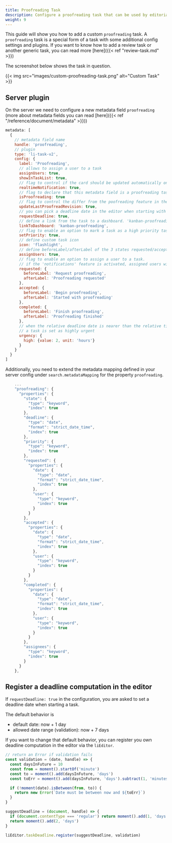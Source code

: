 ```yaml
---
title: Proofreading Task
description: Configure a proofreading task that can be used by editorial teams to assign documents to subeditors.
weight: 9
---
```


This guide will show you how to add a custom `proofreading` task. A `proofreading` task is a special form of a task with some additional config settings and plugins. If you want to know how to add a review task or another generic task, you can read more [here]({{< ref "review-task.md" >}})

The screenshot below shows the task in question.

{{< img src="images/custom-proofreading-task.png" alt="Custom Task" >}}

## Server plugin

On the server we need to configure a new metadata field `proofreading` (more about metadata fields you can read [here]({{< ref "/reference/document/metadata" >}}))

```js
metadata: [
  {
    // metadata field name
    handle: 'proofreading',
    // plugin
    type: 'li-task-v2',
    config: {
      label: 'Proofreading',
      // allows to assign a user to a task
      assignUsers: true,
      showInTaskList: true,
      // flag to control if the card should be updated automatically on custom dashboard
      realtimeNotification: true,
      // flag to declare that this metadata field is a proofreading task
      isProofreading: true
      // flag to control the differ from the poofreading feature in the editor
      updateLastProofreadRevision: true,
      // you can pick a deadline date in the editor when starting with a task
      requestDeadline: true,
      // define a link from the task to a dashboard. 'kanban-proofreading' is the handle of the dashboard in the editor-config
      linkToDashboard: 'kanban-proofreading',
      // flag to enable an option to mark a task as a high priority task
      setPriority: true,
      // define custom task icon
      icon: 'flashlight',
      // define beforeLabel/afterLabel of the 3 states requested/accepted/completed
      assignUsers: true,
      // flag to enable an option to assign a user to a task.
      // if the 'notifications' feature is activated, assigned users will always get an email/slack/* notification
      requested: {
        beforeLabel: 'Request proofreading',
        afterLabel: 'Proofreading requested'
      },
      accepted: {
        beforeLabel: 'Begin proofreading',
        afterLabel: 'Started with proofreading'
      },
      completed: {
        beforeLabel: 'Finish proofreading',
        afterLabel: 'Proofreading finished'
      },
      // when the relative deadline date is nearer than the relative time in the config,
      // a task is set as highly urgent
      urgency: {
        high: {value: 2, unit: 'hours'}
      }
    }
  }
]
```

Additionally, you need to extend the metadata mapping defined in your server config under `search.metadataMapping` for the property `proofreading`.

```js
    ...
    "proofreading": {
      "properties": {
        "state": {
          "type": "keyword",
          "index": true
        },
        "deadline": {
          "type": "date",
          "format": "strict_date_time",
          "index": true
        },
        "priority": {
          "type": "keyword",
          "index": true
        },
        "requested": {
          "properties": {
            "date": {
              "type": "date",
              "format": "strict_date_time",
              "index": true
            },
            "user": {
              "type": "keyword",
              "index": true
            }
          }
        },
        "accepted": {
          "properties": {
            "date": {
              "type": "date",
              "format": "strict_date_time",
              "index": true
            },
            "user": {
              "type": "keyword",
              "index": true
            }
          }
        },
        "completed": {
          "properties": {
            "date": {
              "type": "date",
              "format": "strict_date_time",
              "index": true
            },
            "user": {
              "type": "keyword",
              "index": true
            }
          }
        },
        "assignees": {
          "type": "keyword",
          "index": true
        }
      }
    },
```

## Register a deadline computation in the editor

If `requestDeadline: true` in the configuration, you are asked to set a deadline date when starting a task.

The default behavior is
- default date: now + 1 day
- allowed date range (validation): now + 7 days


If you want to change that default behavior, you can register you own deadline computation in the editor via the `liEditor`.

```js
// return an Error if validation fails
const validation = (date, handle) => {
  const daysInFuture = 10
  const from = moment().startOf('minute')
  const to = moment().add(daysInFuture, 'days')
  const toErr = moment().add(daysInFuture, 'days').subtract(1, 'minutes').format('LLL')

  if (!moment(date).isBetween(from, to)) {
    return new Error(`Date must be between now and ${toErr}`)
  }
}

suggestDeadline = (document, handle) => {
  if (document.contentType === 'regular') return moment().add(1, 'days')
  return moment().add(2, 'days')
}

liEditor.taskDeadline.register(suggestDeadline, validation)
```

